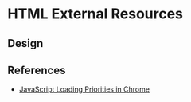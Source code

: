 # HTML External Resources

## Design

## References

- [JavaScript Loading Priorities in Chrome](https://addyosmani.com/blog/script-priorities/)
